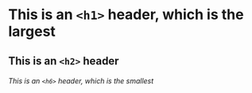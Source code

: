 # This is an `<h1>` header, which is the largest
## This is an `<h2>` header
###### This is an `<h6>` header, which is the smallest


